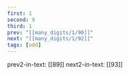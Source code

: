 ```yaml
---
first: 1
second: 9
third: 1
prev: "[[many_digits/1/90]]"
next: "[[many_digits/1/92]]"
tags: [odd]
---
```

prev2-in-text: [[89]]
next2-in-text: [[93]]
